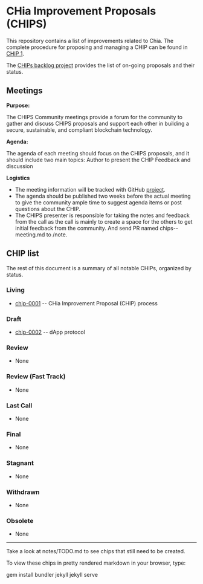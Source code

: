 # CHia Improvement Proposals (CHIPS)

This repository contains a list of improvements related to Chia. The complete procedure for proposing and managing a CHIP can be found in [CHIP 1](/CHIPs/chip-0001.md).

The [CHIPs backlog project](https://github.com/Chia-Network/chips/projects/1) provides the list of on-going proposals and their status. 

## Meetings 
**Purpose:**

The CHIPS Community meetings provide a forum for the community to gather and discuss CHIPS proposals and support each other in building a secure, sustainable, and compliant blockchain technology. 

**Agenda:**

The agenda of each meeting should focus on the CHIPS proposals, and it should include two main topics: 
Author to present the CHIP
Feedback and discussion

**Logistics**
- The meeting information will be tracked with GitHub [project](https://github.com/Chia-Network/chips/projects/2). 
- The agenda should be published two weeks before the actual meeting to give the community ample time to suggest agenda items or post questions about the CHIP. 
- The CHIPS presenter is responsible for taking the notes and feedback from the call as the call is mainly to create a space for the others to get initial feedback from the community. And send PR named chips-<CHIPS NUMBER>-meeting.md to /note.


## CHIP list
The rest of this document is a summary of all notable CHIPs, organized by status.

### Living
* [chip-0001](/CHIPs/chip-0001.md) -- CHia Improvement Proposal (CHIP) process


### Draft
* [chip-0002](https://github.com/Chia-Network/chips/blob/b4dad7c02949a807d96e7d86d7a09312a2c0c020/CHIPs/chip-0002.md) -- dApp protocol

### Review
* None

### Review (Fast Track)
* None

### Last Call
* None

### Final
* None

### Stagnant
* None

### Withdrawn
* None

### Obsolete
* None


-----

Take a look at notes/TODO.md to see chips that still need to be created.

To view these chips in pretty rendered markdown in your browser, type:

gem install bundler jekyll
jekyll serve

